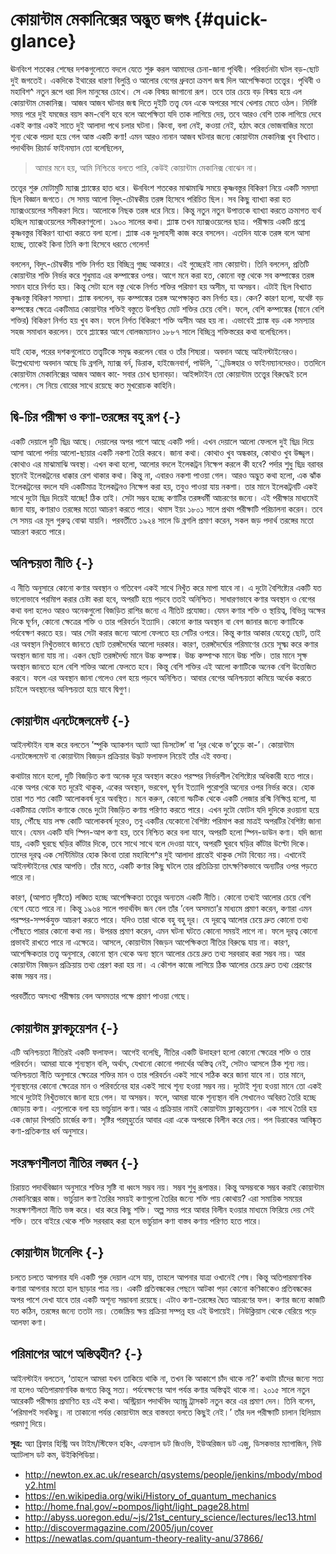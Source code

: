 # কোয়ান্টাম মেকানিক্সের অদ্ভুত জগৎ {#quick-glance}

ঊনবিংশ শতকের শেষের দশকগুলোতে বদলে যেতে শুরু করল আমাদের চেনা-জানা পৃথিবী। পরিবর্তনটা  ঘটল বড়-ছোট দুই জগতেই। একদিকে ইথারের ধারণা বিলুপ্তি ও আলোর বেগের ধ্রুবতা ক্রমশ জন্ম দিল আপেক্ষিকতা তত্ত্বের। পৃথিবী ও মহাবিশ^ নতুন রূপে ধরা দিল মানুষের চোখে। সে এক বিস্ময় জাগানো রূপ। তবে তার চেয়ে বড় বিস্ময় হয়ে এল কোয়ান্টাম মেকানিক্স। আজব আজব ঘটনার জন্ম দিতে দুইটি তত্ত্ব যেন একে অপরের সাথে খেলায় মেতে ওঠল। নির্দিষ্ট সময় পরে দুই যমজের বয়স কম-বেশি হবে বলে আপেক্ষিতা যদি তাক লাগিয়ে দেয়, তবে আরও বেশি তাক লাগিয়ে দেবে একই কণার একই সাতে দুই আলাদা পথে চলার ঘটনা। কিংবা, বলা নেই, কওয়া নেই, হঠাৎ করে ভোজবাজির মতো শূন্য থেকে পয়দা হয়ে গেল আস্ত একটি কণা! এমন আরও নানান আজব ঘটনার জন্যে কোয়ান্টাম মেকানিক্স খুব বিখ্যাত। পদার্থবিদ রিচার্ড ফাইনম্যান তো বলেছিলেন, 

> আমার মনে হয়, আমি নিশ্চিন্তে বলতে পারি, কেউই কোয়ান্টাম মেকানিক্স বোঝেন না।


তত্ত্বের শুরু মোটামুটি ম্যাক্স প্ল্যাঙ্কের হাত ধরে। ঊনবিংশ শতকের মাঝামাঝি সময়ে কৃষ্ণবস্তুর বিকিরণ নিয়ে একটি সমস্যা ছিল বিজ্ঞান জগতে। সে সময় আলো বিদুৎ-চৌম্বকীয় তরঙ্গ হিসেবে পরিচিত ছিল। সব কিছু ব্যাখ্যা করা হত ম্যাক্সওয়েলের সমীকরণ দিয়ে। আলোকে নিছক তরঙ্গ ধরে নিয়ে। কিন্তু নতুন নতুন উপাত্তকে ব্যাখ্যা করতে ক্রমাগত ব্যর্থ হচ্ছিল ম্যাক্সওয়েলের সমীকরণগুলো। ১৯০০ সালের কথা। প্ল্যাঙ্ক তখন ম্যাক্সওয়েলের ছাত্র। পরীক্ষায় একটি প্রশ্নে কৃষ্ণবস্তুর বিকিরণ ব্যাখ্যা করতে বলা হলো। প্ল্যাঙ্ক এক দুঃসাহসী কাজ করে বসলেন। এতদিন যাকে তরঙ্গ বলে আসা হচ্ছে, তাকেই কিনা তিনি কণা হিসেবে ধরতে গেলেন!

বললেন, বিদুৎ-চৌম্বকীয় শক্তি নির্গত হয় বিচ্ছিন্ন গুচ্ছ আকারে। এই গুচ্ছেরই নাম কোয়ান্টা। তিনি বললেন, প্রতিটি কোয়ান্টার শক্তি নির্ভর করে শুধুমাত্র এর কম্পাঙ্কের ওপর। আগে মনে করা হত, কোনো বস্তু থেকে সব কম্পাঙ্কের তরঙ্গ সমান হারে নির্গত হয়। কিন্তু সেটা হলে বস্তু থেকে নির্গত শক্তির পরিমাণ হয় অসীম, যা অসম্ভব। এটাই ছিল বিখ্যাত কৃষ্ণবস্তু বিকিরণ সমস্যা। প্ল্যাঙ্ক বললেন, বড় কম্পাঙ্কের তরঙ্গ অপেক্ষাকৃত কম নির্গত হয়। কেন? কারণ হলো, যথেষ্ট বড় কম্পঙ্কের ক্ষেত্রে একটিমাত্র কোয়ান্টার শক্তিই বস্তুতে উপস্থিত মোট শক্তির চেয়ে বেশি। ফলে, বেশি কম্পাঙ্কের  (মানে বেশি শক্তির) বিকিরণ নির্গত হয় খুব কম। ফলে নির্গত বিকিরণে শক্তি অসীম আর হয় না। এভাবেই প্ল্যাঙ্ক বড় এক সমস্যার সহজ সমাধান করলেন। তবে প্ল্যাঙ্কের আগে বোলজম্যানও ১৮৮৭ সালে বিচ্ছিন্ন শক্তিস্তরের কথা বলেছিলেন।

যাই হোক, পরের দশকগুলোতে তত্ত্বটিকে সমৃদ্ধ করলেন বোর ও তাঁর শিষ্যরা। অবদান আছে আইনস্টাইনেরও। উল্লেখযোগ্য অবদান আছে ডি ব্রগলি, ম্যাক্স বর্ন, ডিরাক, হাইজেনবার্গ, পাউলি, ¯্রডিঙ্গহার ও ফাইনম্যানদেরও।  ততদিনে কোয়ান্টাম মেকানিক্সের আজব আজব কা-ে সবার চোখ ছানাবড়া। আইন্সটাইন তো কোয়ান্টাম তত্ত্বের বিরুদ্ধেই চলে গেলেন। সে নিয়ে বোরের সাথে রয়েছে কত মুখরোচক কাহিনি। 

## দ্বি-চির পরীক্ষা ও কণা-তরঙ্গের বহু রূপ {-}

একটি দেয়ালে দুটি ছিদ্র আছে। দেয়ালের অপর পাশে আছে একটি পর্দা। এখন দেয়ালে আলো ফেললে দুই ছিদ্র দিয়ে আসা আলো পর্দায় আলো-ছায়ার একটি নকশা তৈরি করবে। জানা কথা। কোথাও খুব অন্ধকার, কোথাও খুব উজ্জ্বল। কোথাও এর মাঝামাঝি অবস্থা। এখন কথা হলো, আলোর বদলে ইলেকট্রন নিক্ষেপ করলে কী হবে? পর্দার শুধু ছিদ্র বরাবর স্থানেই ইলেকট্রনের ধাক্কার রেশ থাকার কথা। কিন্তু না, এবারও নকশা পাওয়া গেল। আরও অদ্ভুত কথা হলো, এক ঝাঁক ইলেকট্রনের বদলে যদি একটিমাত্র ইলেকট্রনও নিক্ষেপ করা হয়, তবুও পাওয়া যায় নকশা। তার মানে ইলেকট্রনটি একই সাথে দুটো ছিদ্র দিয়েই যাচ্ছে! ঠিক তাই। সেটা সম্ভব হচ্ছে কণাটির তরঙ্গধর্মী আচরণের জন্যে। এই পরীক্ষার মাধ্যমেই জানা যায়, কণারাও তরঙ্গের মতো আচরণ করতে পারে। থমাস ইয়ং ১৮০১ সালে প্রথম পরীক্ষাটি পরিচালনা করেন। তবে সে সময় এর মূল গুরুত্ব বোঝা যায়নি। পরবর্তীতে ১৯২৪ সালে ডি ব্রগলি প্রমাণ করেন, সকল জড় পদার্থ তরঙ্গের মতো আচরণ করতে পারে। 

## অনিশ্চয়তা নীতি {-}

এ নীতি অনুসারে কোনো কণার অবস্থান ও গতিবেগ একই সাথে নিখুঁত করে মাপা যাবে না। এ দুটো বৈশিষ্ট্যের একটি যত ভালোভাবে পরমিাপ করার চেষ্টা করা হবে, অপরটি হয়ে পড়বে ততই অনিশ্চিত। সাধারণভাবে কণার অবস্থান ও বেগের কথা বলা হলেও আরও অনেকগুলো বিজড়িত রাশির জন্যে এ নীতিট প্রযোজ্য। যেমন কণার শক্তি ও স্থায়িত্ব, বিভিন্ন অক্ষের দিকে ঘূর্ণন, কোনো ক্ষেত্রের শক্তি ও তার পরিবর্তন ইত্যাদি। 
কোনো কণার অবস্থান বা বেগ জানার জন্যে কণাটিকে পর্যবেক্ষণ করতে হয়। আর সেটা করার জন্যে আলো ফেলতে হয় সেটির ওপরে। কিন্তু কণার আকার যেহেতু ছোট, তাই এর অবস্থান নিখুঁতভাবে জানতে ছোট তরঙ্গদৈর্ঘের আলো দরকার। কারণ, তরঙ্গদৈর্ঘ্যের পরিমাণের চেয়ে সূক্ষ্ম করে কণার অবস্থান জানা যায় না। একন ছোট তরঙ্গদৈর্ঘ্য মানে উচ্চ কম্পাঙ্ক। উচ্চ কম্পাপ্ক মানে উচ্চ শক্তি। তার মানে সূক্ষ অবস্থান জানতে হলে বেশি শক্তির আলো ফেলতে হবে। কিন্তু বেশি শক্তির এই আলো কণাটিকে অনেক বেশি উত্তেজিত করবে। ফলে এর অবস্থান জানা গেলেও বেগ হয়ে পড়বে অনিশ্চিত। আবার বেগের অনিশ্চয়তা কমিয়ে অর্ধেক করতে চাইলে অবস্থানের অনিশ্চয়তা হয়ে যাবে দ্বিগুণ। 

## কোয়ান্টাম এনটেঙ্গেলমেন্ট {-} 

আইনস্টাইন ব্যঙ্গ করে বলতেন ’স্পুকি অ্যাকশন অ্যাট অ্যা ডিসটেন্স’ বা ’দূর থেকে ভ’তুড়ে কা-’। কোয়ান্টাম এনটেঙ্গেলমেন্ট বা কোয়ান্টাম বিজড়ন প্রক্রিয়ার উদ্ভট ফলাফল নিয়েই তাঁর এই বক্তব্য। 

কথাটার মানে হলো, দুটি বিজড়িত কণা অনেক দূরে অবস্থান করেও পরস্পর নির্ভরশীল বৈশিষ্ট্যের অধিকারী হতে পারে। একে অপর থেকে যত দূরেই থাকুক, একের অবস্থান, ভরবেগ, ঘূর্ণন ইত্যাদি পুরোপুরি অন্যের ওপর নির্ভর করে। হোক তারা শত শত কোটি আলোকবর্ষ দূরে অবস্থিত। মনে করুন, কোনো স্ফটিক থেকে একটি লেজার রশ্মি নিক্ষিপ্ত হলো, যা একটিমাত্র ফোটন কণাকে ভেঙে দুটো বিজড়িত কণায় পরিণত করতে পারে। এখন দুটো ফোটন যদি দুদিকে রওয়ানা হয়ে যায়, পৌঁছে যায় লক্ষ কোটি আলোকবর্ষ দূরেও, তবু একটির যেকোনো বৈশিষ্ট্য পরিমাপ করা মাত্রই অপরটির বৈশিষ্ট্য জানা যাবে। যেমন একটি যদি স্পিন-আপ কণা হয়, তবে নিশ্চিত করে বলা যাবে, অপরটি হলো স্পিন-ডাউন কণা। যদি জানা যায়, একটি ঘুরছে ঘড়ির কাঁটার দিকে, তবে সাথে সাথে বলে দেওয়া যাবে, অপরটি ঘুরবে ঘড়ির কাঁটার উল্টো দিকে। তাদের দূরত্ব এক সেন্টিমিটার হোক কিংবা তারা মহাবিশে^র দুই আলাদা প্রান্তেই থাকুক সেটা বিবেচ্য নয়। এখানেই আইনস্টাইনের ঘোর আপত্তি। তাঁর মতে, একটি কণার কিছু ঘটলে তার প্রতিক্রিয়া তাৎক্ষণিকভাবে অন্যটির ওপর পড়তে পারে না। 
 
কারণ, (আপাত দৃষ্টিতে) লঙ্ঘিত হচ্ছে আপেক্ষিকতা তত্ত্বের অন্যতম একটি নীতি। কোনো তথ্যই আলোর চেয়ে বেশি বেগে যেতে পারে না। কিন্তু ১৯৬৪ সালে পদার্থবিদ জন বেল তাঁর ’বেল অসমতা’র মাধ্যমে প্রমাণ করেন, কণারা এমন পরস্পর-সম্পর্কযুক্ত আচরণ করতে পারে। যদিও তারা থাকে বহু বহু দূর। যে দূরত্বে আলোর চেয়ে দ্রুত কোনো তথ্য পৌঁছতে পারার কোনো কথা নয়। উপরন্ত প্রমাণ করেন, এমন ঘটনা ঘটতে কোনো সময়ই লাগে না। ফলে দূরত্ব কোনো প্রভাবই রাখতে পারে না এক্ষেত্রে। আসলে, কোয়ান্টাম বিজড়ন আপেক্ষিকতা নীতির বিরুদ্ধে যায় না। কারণ, আপেক্ষিকতার তত্ত্ব অনুসারে,  কোনো স্থান থেকে অন্য স্থানে আলোর চেয়ে দ্রুত তথ্য সরবরাহ করা সম্ভব নয়। আর কোয়ান্টাম বিজড়ন প্রক্রিয়ায় তথ্য প্রেরণ করা হয় না। এ কৌশল কাজে লাগিয়ে ঠিক আলোর চেয়ে দ্রুত তথ্য প্রেরণের কাজ সম্ভব নয়। 

পরবর্তীতে অসংখ্য পরীক্ষায় বেল অসমতার পক্ষে প্রমাণ পাওয়া গেছে। 

## কোয়ান্টাম ফ্লাকচুয়েশন {-}

এটি অনিশ্চয়তা নীতিরই একটি ফলাফল। আগেই বলেছি, নীতির একটি উদাহরণ হলো কোনো ক্ষেত্রের শক্তি ও তার পরিবর্তন। আমরা যাকে শূন্যস্থান বলি, অর্থাৎ, যেখানো কোনো পদার্থের অস্তিত্ব নেই, সেটাও আসলে ঠিক শূন্য নয়। অনিশ্চয়তা নীতি অনুসারে ক্ষেত্রের শক্তির মান ও তার পরিবর্তন একই সাথে সঠিক করে জানা যাবে না। তার মানে, শূন্যস্থানের কোনো ক্ষেত্রের মান ও পরিবর্তনের হার একই সাথে শূন্য হওয়া সম্ভব নয়। দুটোই শূন্য হওয়া মানে তো একই সাথে দুটোই নিখুঁতভাবে জানা হয়ে গেল। যা অসম্ভব। 
ফলে, আমরা যাকে শূন্যস্থান বলি সেখানেও অবিরত তৈরি হচ্ছে জোড়ায় কণা। এগুলোকে বলা হয় ভার্চুয়াল কণা।আর এ প্রক্রিয়ার নামই কোয়ান্টাম ফ্লাকচুয়েশন। এক সাথে তৈরি হয় এক জোড়া বিপরতি চার্জের কণা। সৃষ্টির পরমূহুর্তের আবার এরা একে অপরকে বিলীন করে দেয়। পল ডিরাকের আবিষ্কৃত কণা-প্রতিকণার ধর্ম অনুসারে। 

## সংরক্ষণশীলতা নীতির লঙ্ঘন {-} 
চিরায়ত পদার্থবিজ্ঞান অনুসারে শক্তির সৃষ্টি বা ধ্বংস সম্ভব নয়। সম্ভব শুধু রূপান্তর। কিন্তু অসম্ভবকে সম্ভব করাই কোয়ান্টাম মেকানিক্সের কাজ। ভার্চুয়াল কণা তৈরির সময়ই কণাগুলো তৈরির জন্যে শক্তি পায় কোথায়? এরা সমায়িক সময়ের সংরক্ষণশীলতা নীতি ভঙ্গ করে। ধার করে কিছু শক্তি। অল্প সময় পরে আবার বিলীন হওয়ার মাধ্যমে ফিরিয়ে দেয় সেই শক্তি। তবে বাইরে থেকে শক্তি সরবরাহ করা হলে ভার্চুয়াল কণা বাস্তব কণায় পরিণত হতে পারে। 

## কোয়ান্টাম টানেলিং {-} 
চলতে চলতে আপনার যদি একটি পুরু দেয়াল এসে যায়, তাহলে আপনার যাত্রা ওখানেই শেষ। কিন্তু অতিপারমাণবিক কণারা আপনার মতো হাল ছাড়ার পাত্র নয়। একটি প্রতিবন্ধকের পেছনে আটকা পড়া কোনো কণিকাকেও প্রতিবন্ধকের অপর পাশে দেখা যাবে তার একটি অশূন্য সম্ভাবনা রয়েছে। এটাও কণা-তরঙ্গের দ্বৈত আচরণের ফল। কণার জন্যে কাজটি যত কঠিন, তরঙ্গের জন্যে ততটা নয়। তেজস্ক্রিয় ক্ষয় প্রক্রিয়া সম্পন্ন হয় এই উপায়েই। নিউক্লিয়াস থেকে বেরিয়ে পড়ে আলফা কণা। 

## পরিমাপের আগে অস্তিত্বহীন? {-} 

আইনস্টাইন বলতেন, ‘তাহলে আমরা যখন তাকিয়ে থাকি না, তখন কি আকাশে চাঁদ থাকে না?’ কথাটা চাঁদের জন্যে সত্য না হলেও অতিপারমাণবিক জগতে কিন্তু সত্য। পর্যবেক্ষণের আগ পর্যন্ত কণার অস্তিত্বই থাকে না। ২০১৫ সালে নতুন আরেকটি পরীক্ষায় প্রমাণিত হয় এই কথা। অস্ট্রিয়ান পদার্থবিদ অ্যান্ড্রু ট্রাসকট নতুন করে এর প্রমাণ দেন। তিনি বলেন, ‘পরিমাপই সবকিছু। না তাকানো পর্যন্ত কোয়ান্টাম স্তরে বাস্তবতা বলতে কিছুই নেই।’ তাঁর দল পরীক্ষাটি চালান হিলিয়াম পরমাণু দিয়ে। 

**সূত্র:** অ্যা ব্রিফার হিস্ট্রি অব টাইম/স্টিফেন হকিং, এফন্যাল ডট জিওভি, ইউঅরিজন ডট এজু, ডিসকভার ম্যাগাজিন, নিউ অ্যাটলাস ডট কম, উইকিপিডিয়া।

- http://newton.ex.ac.uk/research/qsystems/people/jenkins/mbody/mbody2.html
- https://en.wikipedia.org/wiki/History_of_quantum_mechanics
- http://home.fnal.gov/~pompos/light/light_page28.html
- http://abyss.uoregon.edu/~js/21st_century_science/lectures/lec13.html
- http://discovermagazine.com/2005/jun/cover
- https://newatlas.com/quantum-theory-reality-anu/37866/

